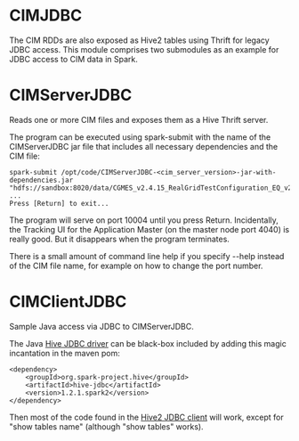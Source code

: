CIMJDBC
======

The CIM RDDs are also exposed as Hive2 tables using Thrift for legacy JDBC access.
This module comprises two submodules as an example for JDBC access to CIM data in Spark.

# CIMServerJDBC

Reads one or more CIM files and exposes them as a Hive Thrift server.

The program can be executed using spark-submit with the name of the CIMServerJDBC jar file
that includes all necessary dependencies and the CIM file:

    spark-submit /opt/code/CIMServerJDBC-<cim_server_version>-jar-with-dependencies.jar "hdfs://sandbox:8020/data/CGMES_v2.4.15_RealGridTestConfiguration_EQ_v2.xml"
    ...
    Press [Return] to exit...

The program will serve on port 10004 until you press Return.
Incidentally, the Tracking UI for the Application Master (on the master node port 4040) is really good.
But it disappears when the program terminates.

There is a small amount of command line help if you specify --help instead of the CIM file name,
for example on how to change the port number.

# CIMClientJDBC

Sample Java access via JDBC to CIMServerJDBC.

The Java [Hive JDBC driver](https://mvnrepository.com/artifact/org.apache.hive/hive-jdbc/2.0.1)
can be black-box included by adding this magic incantation in
the maven pom:

    <dependency>
        <groupId>org.spark-project.hive</groupId>
        <artifactId>hive-jdbc</artifactId>
        <version>1.2.1.spark2</version>
    </dependency>

Then most of the code found in the [Hive2 JDBC client](https://cwiki.apache.org/confluence/display/Hive/HiveServer2+Clients#HiveServer2Clients-JDBC) will work,
except for "show tables name" (although "show tables" works).


